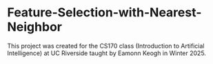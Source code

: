 # Feature-Selection-with-Nearest-Neighbor
This project was created for the CS170 class (Introduction to Artificial Intelligence) at UC Riverside taught by Eamonn Keogh in Winter 2025.
